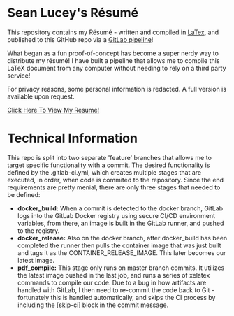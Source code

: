 # Sean Lucey's Résumé

This repository contains my Résumé - written and compiled in [LaTex](https://www.latex-project.org/), and published to this GitHub repo via a [GitLab pipeline](https://gitlab.com/seanlucey/resume)!

What began as a fun proof-of-concept has become a super nerdy way to distribute my résumé! I have built a pipeline that allows me to compile this LaTeX document from any computer without needing to rely on a third party service!

For privacy reasons, some personal information is redacted. A full version is available upon request.

[Click Here To View My Resume!](https://github.com/seanlucey/resume/blob/master/resume_cv.pdf)

# Technical Information

This repo is split into two separate 'feature' branches that allows me to target specific functionality with a commit. The desired functionality is defined by the .gitlab-ci.yml, which creates multiple stages that are executed, in order, when code is commited to the repository. Since the end requirements are pretty menial, there are only three stages that needed to be defined:

* **docker_build:**
When a commit is detected to the docker branch, GitLab logs into the GitLab Docker registry using secure CI/CD environment variables, from there, an image is built in the GitLab runner, and pushed to the registry.
* **docker_release:**
Also on the docker branch, after docker_build has been completed the runner then pulls the container image that was just built and tags it as the CONTAINER_RELEASE_IMAGE. This later becomes our latest image.
* **pdf_compile:**
This stage only runs on master branch commits. It utilizes the latest image pushed in the last job, and runs a series of xelatex commands to compile our code. Due to a bug in how artifacts are handled with GitLab, I then need to re-commit the code back to Git - fortunately this is handled automatically, and skips the CI process by including the [skip-ci] block in the commit message.
